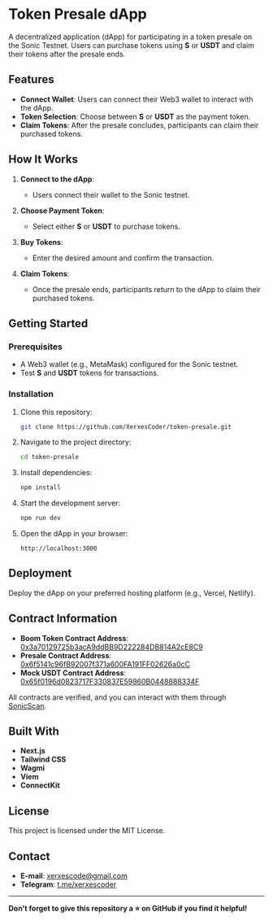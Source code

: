 
# Token Presale dApp

A decentralized application (dApp) for participating in a token presale on the Sonic Testnet. Users can purchase tokens using **S** or **USDT** and claim their tokens after the presale ends.

## Features

- **Connect Wallet**: Users can connect their Web3 wallet to interact with the dApp.
- **Token Selection**: Choose between **S** or **USDT** as the payment token.
- **Claim Tokens**: After the presale concludes, participants can claim their purchased tokens.

## How It Works

1. **Connect to the dApp**:
   - Users connect their wallet to the Sonic testnet.

2. **Choose Payment Token**:
   - Select either **S** or **USDT** to purchase tokens.

3. **Buy Tokens**:
   - Enter the desired amount and confirm the transaction.

4. **Claim Tokens**:
   - Once the presale ends, participants return to the dApp to claim their purchased tokens.

## Getting Started

### Prerequisites

- A Web3 wallet (e.g., MetaMask) configured for the Sonic testnet.
- Test **S** and **USDT** tokens for transactions.

### Installation

1. Clone this repository:
   ```bash
   git clone https://github.com/XerxesCoder/token-presale.git
   ```

2. Navigate to the project directory:
   ```bash
   cd token-presale
   ```

3. Install dependencies:
   ```bash
   npm install
   ```

4. Start the development server:
   ```bash
   npm run dev
   ```

5. Open the dApp in your browser:
   ```
   http://localhost:3000
   ```

## Deployment

Deploy the dApp on your preferred hosting platform (e.g., Vercel, Netlify).

## Contract Information

- **Boom Token Contract Address**: [0x3a70129725b3acA9ddBB9D222284DB814A2cE8C9](https://scan.soniclabs.com/address/0x3a70129725b3acA9ddBB9D222284DB814A2cE8C9)
- **Presale Contract Address**: [0x6f5141c96fB92007f371a600FA191FF02626a0cC](https://scan.soniclabs.com/address/0x6f5141c96fB92007f371a600FA191FF02626a0cC)
- **Mock USDT Contract Address**: [0x65f0196d0823717F330837E59860B0448888334F](https://scan.soniclabs.com/address/0x65f0196d0823717F330837E59860B0448888334F)

All contracts are verified, and you can interact with them through [SonicScan](https://scan.soniclabs.com).

## Built With

- **Next.js** 
- **Tailwind CSS**
- **Wagmi** 
- **Viem**
- **ConnectKit**

## License

This project is licensed under the MIT License.

## Contact

- **E-mail**: [xerxescode@gmail.com](mailto:xerxescode@gmail.com)
- **Telegram**: [t.me/xerxescoder](https://t.me/xerxescoder)

---

**Don't forget to give this repository a ⭐ on GitHub if you find it helpful!**
